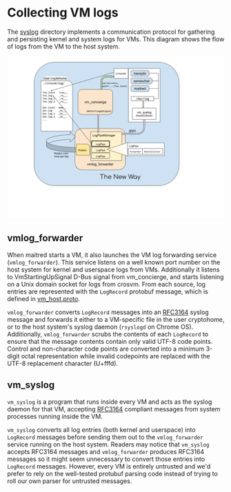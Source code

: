 # Collecting VM logs

The [syslog](../syslog) directory implements a communication protocol for
gathering and persisting kernel and system logs for VMs.  This diagram shows the
flow of logs from the VM to the host system.

![VM logging](vm_logging.png)

## vmlog_forwarder

When maitred starts a VM, it also launches the VM log forwarding service
(`vmlog_forwarder`).  This service listens on a well known port number on the
host system for kernel and userspace logs from VMs. Additionally it listens to
VmStartingUpSignal D-Bus signal from vm_concierge, and starts listening on
a Unix domain socket for logs from crosvm. From each source, log entries are
represented with the `LogRecord` protobuf message, which is defined in
[vm_host.proto](../proto/vm_host.proto).

`vmlog_forwarder` converts `LogRecord` messages into an
[RFC3164](https://tools.ietf.org/html/rfc3164) syslog message and forwards it
either to a VM-specific file in the user cryptohome, or to
the host system's syslog daemon (`rsyslogd` on Chrome OS).  Additionally,
`vmlog_forwarder` scrubs the contents of each `LogRecord` to ensure that the
message contents contain only valid UTF-8 code points.  Control and
non-character code points are converted into a minimum 3-digit octal
representation while invalid codepoints are replaced with the UTF-8 replacement
character (U+fffd).

## vm_syslog

`vm_syslog` is a program that runs inside every VM and acts as the syslog daemon
for that VM, accepting [RFC3164](https://tools.ietf.org/html/rfc3164) compliant
messages from system processes running inside the VM.

`vm_syslog` converts all log entries (both kernel and userspace) into
`LogRecord` messages before sending them out to the `vmlog_forwarder` service
running on the host system.  Readers may notice that `vm_syslog` accepts RFC3164
messages and `vmlog_forwarder` produces RFC3164 messages so it might seem
unnecessary to convert those entries into `LogRecord` messages.  However, every
VM is entirely untrusted and we'd prefer to rely on the well-tested protubuf
parsing code instead of trying to roll our own parser for untrusted messages.
